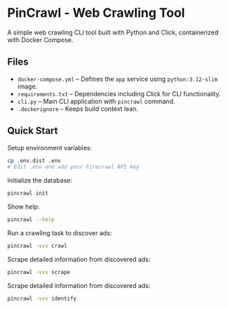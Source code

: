 # PinCrawl - Web Crawling Tool

A simple web crawling CLI tool built with Python and Click, containerized with Docker Compose.

## Files
- `docker-compose.yml` – Defines the `app` service using `python:3.12-slim` image.
- `requirements.txt` – Dependencies including Click for CLI functionality.
- `cli.py` – Main CLI application with `pincrawl` command.
- `.dockerignore` – Keeps build context lean.

## Quick Start

Setup environment variables:
```bash
cp .env.dist .env
# Edit .env and add your Firecrawl API key
```

Initialize the database:
```bash
pincrawl init
```

Show help:
```bash
pincrawl --help
```

Run a crawling task to discover ads:
```bash
pincrawl -vvv crawl
```

Scrape detailed information from discovered ads:
```bash
pincrawl -vvv scrape
```
Scrape detailed information from discovered ads:
```bash
pincrawl -vvv identify
```
